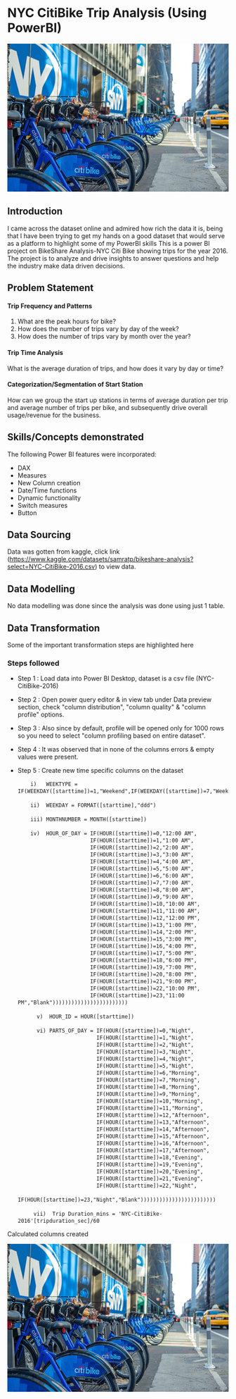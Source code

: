 # NYC CitiBike Trip Analysis (Using PowerBI)

![](Bikeshare_image.jpg)

## Introduction

I came across the dataset online and admired how rich the data it is, being that I have been trying to get my hands on a good dataset that would serve as a platform to highlight some of my PowerBI skills
This is a power BI project on BikeShare Analysis-NYC Citi Bike showing trips for the year 2016. The project is to analyze and drive insights to answer questions and help the industry make data driven decisions.

## Problem Statement

#### Trip Frequency and Patterns
1. What are the peak hours for bike?
2. How does the number of trips vary by day of the week?
3. How does the number of trips vary by month over the year?


#### Trip Time Analysis
What is the average duration of trips, and how does it vary by day or time?

#### Categorization/Segmentation of Start Station
How can we group the start up stations in terms of average duration per trip and average number of trips per bike, and subsequently drive overall usage/revenue for the business.

## Skills/Concepts demonstrated

The following Power BI features were incorporated:

- DAX
- Measures
- New Column creation
- Date/Time functions
- Dynamic functionality
- Switch measures
- Button

## Data Sourcing

Data was gotten from kaggle, click link (https://www.kaggle.com/datasets/samratp/bikeshare-analysis?select=NYC-CitiBike-2016.csv) to view data.

## Data Modelling

No data modelling was done since the analysis was done using just 1 table.

## Data Transformation

Some of the important transformation steps are highlighted here

### Steps followed 

- Step 1 : Load data into Power BI Desktop, dataset is a csv file (NYC-CitiBike-2016)
- Step 2 : Open power query editor & in view tab under Data preview section, check "column distribution", "column quality" & "column profile" options.
- Step 3 : Also since by default, profile will be opened only for 1000 rows so you need to select "column profiling based on entire dataset".
- Step 4 : It was observed that in none of the columns errors & empty values were present.
- Step 5 : Create new time specific columns on the dataset

          i)   WEEKTYPE = IF(WEEKDAY([starttime])=1,"Weekend",IF(WEEKDAY([starttime])=7,"Weekend","Weekday"))
  
          ii)  WEEKDAY = FORMAT([starttime],"ddd")
  
          iii) MONTHNUMBER = MONTH([starttime])
  
          iv)  HOUR_OF_DAY = IF(HOUR([starttime])=0,"12:00 AM",
                             IF(HOUR([starttime])=1,"1:00 AM",
                             IF(HOUR([starttime])=2,"2:00 AM",
                             IF(HOUR([starttime])=3,"3:00 AM",
                             IF(HOUR([starttime])=4,"4:00 AM",
                             IF(HOUR([starttime])=5,"5:00 AM",
                             IF(HOUR([starttime])=6,"6:00 AM",
                             IF(HOUR([starttime])=7,"7:00 AM",
                             IF(HOUR([starttime])=8,"8:00 AM",
                             IF(HOUR([starttime])=9,"9:00 AM",
                             IF(HOUR([starttime])=10,"10:00 AM",
                             IF(HOUR([starttime])=11,"11:00 AM",
                             IF(HOUR([starttime])=12,"12:00 PM",
                             IF(HOUR([starttime])=13,"1:00 PM",
                             IF(HOUR([starttime])=14,"2:00 PM",
                             IF(HOUR([starttime])=15,"3:00 PM",
                             IF(HOUR([starttime])=16,"4:00 PM",
                             IF(HOUR([starttime])=17,"5:00 PM",
                             IF(HOUR([starttime])=18,"6:00 PM",
                             IF(HOUR([starttime])=19,"7:00 PM",
                             IF(HOUR([starttime])=20,"8:00 PM",
                             IF(HOUR([starttime])=21,"9:00 PM",
                             IF(HOUR([starttime])=22,"10:00 PM",
                             IF(HOUR([starttime])=23,"11:00 PM","Blank"))))))))))))))))))))))))

            v)  HOUR_ID = HOUR([starttime])

            vi) PARTS_OF_DAY = IF(HOUR([starttime])=0,"Night",
                               IF(HOUR([starttime])=1,"Night",
                               IF(HOUR([starttime])=2,"Night",
                               IF(HOUR([starttime])=3,"Night",
                               IF(HOUR([starttime])=4,"Night",
                               IF(HOUR([starttime])=5,"Night",
                               IF(HOUR([starttime])=6,"Morning",
                               IF(HOUR([starttime])=7,"Morning",
                               IF(HOUR([starttime])=8,"Morning",
                               IF(HOUR([starttime])=9,"Morning",
                               IF(HOUR([starttime])=10,"Morning",
                               IF(HOUR([starttime])=11,"Morning",
                               IF(HOUR([starttime])=12,"Afternoon",
                               IF(HOUR([starttime])=13,"Afternoon",
                               IF(HOUR([starttime])=14,"Afternoon",
                               IF(HOUR([starttime])=15,"Afternoon",
                               IF(HOUR([starttime])=16,"Afternoon",
                               IF(HOUR([starttime])=17,"Afternoon",
                               IF(HOUR([starttime])=18,"Evening",
                               IF(HOUR([starttime])=19,"Evening",
                               IF(HOUR([starttime])=20,"Evening",
                               IF(HOUR([starttime])=21,"Evening",
                               IF(HOUR([starttime])=22,"Night",
                               IF(HOUR([starttime])=23,"Night","Blank"))))))))))))))))))))))))

           vii)  Trip Duration_mins = 'NYC-CitiBike-2016'[tripduration_sec]/60

Calculated columns created

![](Bikeshare_image.jpg)
